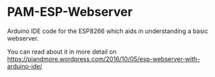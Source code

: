 # PAM-ESP-Webserver

Arduino IDE code for the ESP8266 which aids in understanding a basic webserver.

You can read about it in more detail on https://piandmore.wordpress.com/2016/10/05/esp-webserver-with-arduino-ide/
